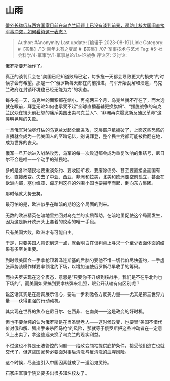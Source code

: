 # 山雨
[俄外长称俄与西方国家目前在乌克兰问题上已没有谈判前景，须防止核大国间直接军事冲突，如何看待这一表态？](https://www.zhihu.com/question/618092508/answer/3172944496)

> Author: #Anonymity
> Last update: [编辑于 2023-08-19]
> Link:
> Category: #【答集】/13-百年未有之变局 #【答集】/07-军事技术与艺术
> Tag: #5-社会科学/4-军事学/1-军事总论/1a-论战争 
> 评论区:
> 泛讨论:

俄罗斯要开始作了。

真正的谈判只会在“美国已经知道败局已定，每多拖一天都会导致更大的损失”的时候才会有希望。那是一个“俄罗斯每天都在向前推进，乌军开始瓦解和溃逃，乌克兰政府连封锁环境也已经无能为力”的状态。

每多拖一天，乌克兰的面积都在缩小。再拖两三个月，乌克兰就不存在了，而大选就在眼前，拜登无论如何也承受不起“全球直播基辅更换旗帜”、“摆脱战争的乌克兰民众在镜头前狂怒的痛斥美国出卖乌克兰人”、“非洲再次爆发新反殖民革命”这类明晃晃的失败。

一旦俄军对油尽灯枯的乌克兰发起全面进攻，这层窗户纸捅破了，上面这些恐怖的直播就会成为一代美国人的至暗记忆，别说拜登，整个民主党都可能被掀翻在地，成为世界的丧犬。

俄军一旦开始进入战略攻势，乌军的每一次败退都会成为重复吹响的集结号，尼日尔不会是唯一一个动手的殖民地。

多的是各种殖民地要重谈条约、要收回矿权、要废除债务、甚至要直接全面国有化、直接政变。失去了中亚、西亚、非洲和拉美，北美和欧洲要空前孤立，甚至在欧洲内部，塞尔维亚、匈牙利这样的外围小国也要揭竿而起，倒向东方集团。

那时候就大势去矣。

最可怕的是，欧洲似乎在暗暗的期盼这个局面的到来。

无数的欧洲精英在暗地里抽回对乌克兰的实质帮助，在暗地里促使这个局面发生，因为这是解开欧洲头上套着的绞索的唯一手段。

只有美国大败，欧洲才有可能自主。

于是，只要美国人意识到这一点，就会明白在谈判桌上寻求一个至少表面体面的结果有多至关重要。

到时候美国会一手拿枪顶着泽连斯基的后脑勺要他不惜一切代价尽快签约，一手虚张声势装模作样要率领北约下场，以增加迫使俄罗斯尽早收手的筹码。

而拉夫罗夫现在这个表态，意思是“只要你不升级到核战争，我们是不在乎北约也下场的”。而美国如果搞到要拿核弹来壮胆，跟公开认输有何区别呢？

说这话其实是在高调展示信心，要进一步刺激各方反美力量——尤其是第三世界力量——获得更强的行动动机。

其实现在世界的焦点在尼日尔、在西非、在南美——这是政变的好时机。

但也不要单纯的认为俄罗斯是在当圣诞老人——这时候政变，也要冒“美国不惜代价对俄和解、腾出手来杀回马枪“的风险，那就等于俄罗斯把这些冲动者在一定意义上出卖了，拿这些远亲换了乌克兰的现实利益。

不过这也不算是无法管控的问题——给政变领袖提供庇护条件，接受他们逃亡也就交代了，但这些国家势必要面对事后清洗与反清洗的血腥风险。

这个时候，尽全速引入中国因素就成了一道治鬼灵符。

石家庄军事学院又要多出很多知名校友了。

